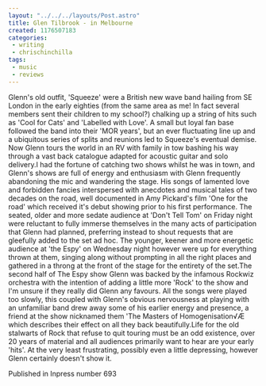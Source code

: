 ```yaml
---
layout: "../../../layouts/Post.astro"
title: Glen Tilbrook - in Melbourne
created: 1176507183
categories:
 - writing
 - chrischinchilla
tags: 
 - music 
 - reviews
---
```


Glenn's old outfit, 'Squeeze' were a British new wave band hailing from SE London in the early eighties (from the same area as me! In fact several members sent their children to my school?) chalking up a string of hits such as 'Cool for Cats' and 'Labelled with Love'. A small but loyal fan base followed the band into their 'MOR years', but an ever fluctuating line up and a ubiquitous series of splits and reunions led to Squeeze's eventual demise. Now Glenn tours the world in an RV with family in tow bashing his way through a vast back catalogue adapted for acoustic guitar and solo delivery.I had the fortune of catching two shows whilst he was in town, and Glenn's shows are full of energy and enthusiasm with Glenn frequently abandoning the mic and wandering the stage. His songs of lamented love and forbidden fancies interspersed with anecdotes and musical tales of two decades on the road, well documented in Amy Pickard's film 'One for the road' which received it's debut showing prior to his first performance. The seated, older and more sedate audience at 'Don't Tell Tom' on Friday night were reluctant to fully immerse themselves in the many acts of participation that Glenn had planned, preferring instead to shout requests that are gleefully added to the set ad hoc. The younger, keener and more energetic audience at 'the Espy' on Wednesday night however were up for everything thrown at them, singing along without prompting in all the right places and gathered in a throng at the front of the stage for the entirety of the set.The second half of The Espy show Glenn was backed by the infamous Rockwiz orchestra with the intention of adding a little more 'Rock' to the show and I'm unsure if they really did Glenn any favours. All the songs were played too slowly, this coupled with Glenn's obvious nervousness at playing with an unfamiliar band drew away some of his earlier energy and presence, a friend at the show nicknamed them 'The Masters of Homogenisation√Æ which describes their effect on all they back beautifully.Life for the old stalwarts of Rock that refuse to quit touring must be an odd existence, over 20 years of material and all audiences primarily want to hear are your early 'hits'. At the very least frustrating, possibly even a little depressing, however Glenn certainly doesn't show it.

Published in Inpress number 693
